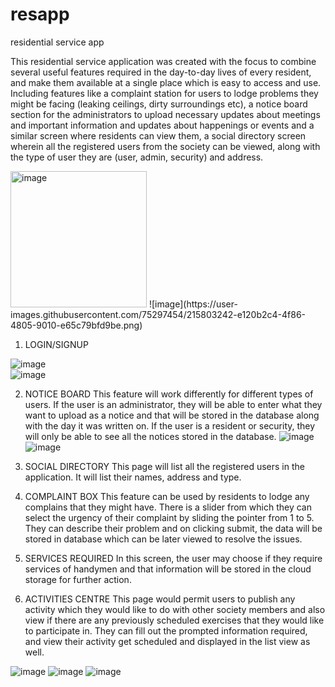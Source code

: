 # resapp
residential service app

This residential service application was created with the focus to combine several useful features required in the day-to-day lives
of every resident, and make them available at a single place which is easy to access and use. Including features like a complaint station 
for users to lodge problems they might be facing (leaking ceilings, dirty surroundings etc), a notice board section for the administrators 
to upload necessary updates about meetings and important information and updates about happenings or events and a similar screen where 
residents can view them, a social directory screen wherein all the registered users from the society can be viewed, along with the type of 
user they are (user, admin, security) and address.

<img width="218" alt="image" src="https://user-images.githubusercontent.com/75297454/215801368-65defe0e-eaa1-48dc-a7a6-173f643231b0.png">
![image](https://user-images.githubusercontent.com/75297454/215803242-e120b2c4-4f86-4805-9010-e65c79bfd9be.png)



1) LOGIN/SIGNUP

![image](https://user-images.githubusercontent.com/75297454/215801521-ac1b4135-8956-49e8-be82-121590689abe.png)  
![image](https://user-images.githubusercontent.com/75297454/215801551-831cfe03-681b-42b3-99da-6a6e0384e137.png)

2) NOTICE BOARD
This feature will work differently for different types of users. If the user is an administrator, they will be able to enter what they want 
to upload as a notice and that will be stored in the database along with the day it was written on. If the user is a resident or security, 
they will only be able to see all the notices stored in the database.
![image](https://user-images.githubusercontent.com/75297454/215801615-b8eeb8ce-b137-482a-b52d-2b5ee46ae173.png)  ![image](https://user-images.githubusercontent.com/75297454/215801662-a0361f9f-b54a-4cae-89e0-fe6bddc80103.png)

3) SOCIAL DIRECTORY
This page will list all the registered users in the application. It will list their names, address and type.

4) COMPLAINT BOX
This feature can be used by residents to lodge any complains that they might have. There is a slider from 
which they can select the urgency of their complaint by sliding the pointer from 1 to 5. They can describe 
their problem and on clicking submit, the data will be stored in database which can be later viewed to resolve the issues.

5) SERVICES REQUIRED
In this screen, the user may choose if they require services of handymen and that information will be stored in 
the cloud storage for further action.

6) ACTIVITIES CENTRE
This page would permit users to publish any activity which they would like to do with other society members and 
also view if there are any previously scheduled exercises that they would like to participate in. They can fill out 
the prompted information required, and view their activity get scheduled and displayed in the list view as well.

![image](https://user-images.githubusercontent.com/75297454/215802301-698be307-8202-49cf-865b-c5d94862c4d2.png)  ![image](https://user-images.githubusercontent.com/75297454/215802331-69f0e48d-130e-47f2-a0f6-2b3fe7aeccba.png)  ![image](https://user-images.githubusercontent.com/75297454/215802380-aa9473c8-5dac-4394-8343-9e6c7e3e579d.png)




